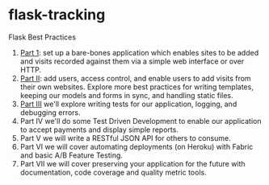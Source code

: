 flask-tracking
==============

Flask Best Practices 

1. [Part 1](http://www.realpython.com/blog/python/python-web-applications-with-flask-part-i/): set up a bare-bones application which enables sites to be added and visits recorded against them via a simple web interface or over HTTP.
2. [Part II](http://www.realpython.com/blog/python/python-web-applications-with-flask-part-ii/): add users, access control, and enable users to add visits from their own websites. Explore more best practices for writing templates, keeping our models and forms in sync, and handling static files.
3. [Part III](http://www.realpython.com/blog/python/python-web-applications-with-flask-part-iii/#.Uu-yMnddUp-) we'll explore writing tests for our application, logging, and debugging errors.
4. Part IV we'll do some Test Driven Development to enable our application to accept payments and display simple reports.
5. Part V we will write a RESTful JSON API for others to consume.
6. Part VI we will cover automating deployments (on Heroku) with Fabric and basic A/B Feature Testing.
7. Part VII we will cover preserving your application for the future with documentation, code coverage and quality metric tools.
